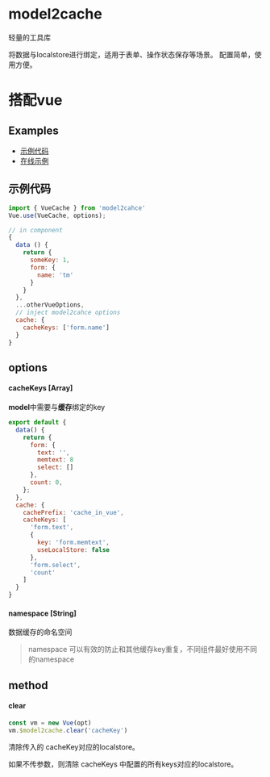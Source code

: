 # model2cache
轻量的工具库

将数据与localstore进行绑定，适用于表单、操作状态保存等场景。 配置简单，使用方便。 

# 搭配vue
## Examples
- [示例代码](https://github.com/tengmaoqing/model2cache/tree/master/example) 
- [在线示例](https://tengmaoqing.github.io/model2cache/example/index.html)

## 示例代码
```javascript
import { VueCache } from 'model2cahce'
Vue.use(VueCache, options);

// in component
{
  data () {
    return {
      someKey: 1,
      form: {
        name: 'tm'
      }
    }
  },
  ...otherVueOptions,
  // inject model2cahce options
  cache: {
    cacheKeys: ['form.name']
  }
}
```

## options

#### cacheKeys [Array]
**model**中需要与**缓存**绑定的key

```javascript
export default {
  data() {
    return {
      form: {
        text: '',
        memtext: 8
        select: []
      },
      count: 0,
    };
  },
  cache: {
    cachePrefix: 'cache_in_vue',
    cacheKeys: [
      'form.text',
      {
        key: 'form.memtext',
        useLocalStore: false
      },
      'form.select',
      'count'
    ]
  }
}
```

#### namespace [String]
数据缓存的命名空间
> namespace 可以有效的防止和其他缓存key重复，不同组件最好使用不同的namespace

## method

#### clear

```javascript
const vm = new Vue(opt)
vm.$model2cache.clear('cacheKey')
```
清除传入的 cacheKey对应的localstore。

如果不传参数，则清除 cacheKeys 中配置的所有keys对应的localstore。
